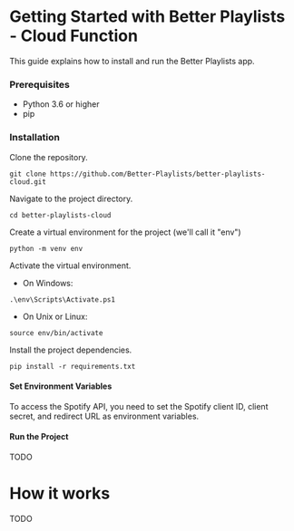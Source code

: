 # Getting Started with Better Playlists - Cloud Function
This guide explains how to install and run the Better Playlists app.

### Prerequisites
- Python 3.6 or higher
- pip

### Installation
Clone the repository.
```
git clone https://github.com/Better-Playlists/better-playlists-cloud.git
```
Navigate to the project directory.
```
cd better-playlists-cloud
```
Create a virtual environment for the project (we'll call it "env")
```
python -m venv env
```
Activate the virtual environment.
  - On Windows:
```
.\env\Scripts\Activate.ps1
```
  - On Unix or Linux:
```
source env/bin/activate
```
Install the project dependencies.
```
pip install -r requirements.txt
```

#### Set Environment Variables
To access the Spotify API, you need to set the Spotify client ID, client secret, and redirect URL as environment variables. 


#### Run the Project
TODO 

# How it works
TODO
